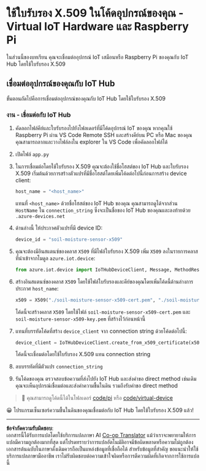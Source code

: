 <!--
CO_OP_TRANSLATOR_METADATA:
{
  "original_hash": "9aea84bcc7520222b0e1c50469d62d6a",
  "translation_date": "2025-08-27T21:56:57+00:00",
  "source_file": "2-farm/lessons/6-keep-your-plant-secure/single-board-computer-x509.md",
  "language_code": "th"
}
-->
# ใช้ใบรับรอง X.509 ในโค้ดอุปกรณ์ของคุณ - Virtual IoT Hardware และ Raspberry Pi

ในส่วนนี้ของบทเรียน คุณจะเชื่อมต่ออุปกรณ์ IoT เสมือนหรือ Raspberry Pi ของคุณกับ IoT Hub โดยใช้ใบรับรอง X.509

## เชื่อมต่ออุปกรณ์ของคุณกับ IoT Hub

ขั้นตอนถัดไปคือการเชื่อมต่ออุปกรณ์ของคุณกับ IoT Hub โดยใช้ใบรับรอง X.509

### งาน - เชื่อมต่อกับ IoT Hub

1. คัดลอกไฟล์คีย์และใบรับรองไปยังโฟลเดอร์ที่มีโค้ดอุปกรณ์ IoT ของคุณ หากคุณใช้ Raspberry Pi ผ่าน VS Code Remote SSH และสร้างคีย์บน PC หรือ Mac ของคุณ คุณสามารถลากและวางไฟล์ลงใน explorer ใน VS Code เพื่อคัดลอกไฟล์ได้

1. เปิดไฟล์ `app.py`

1. ในการเชื่อมต่อโดยใช้ใบรับรอง X.509 คุณจะต้องใช้ชื่อโฮสต์ของ IoT Hub และใบรับรอง X.509 เริ่มต้นด้วยการสร้างตัวแปรที่มีชื่อโฮสต์โดยเพิ่มโค้ดต่อไปนี้ก่อนการสร้าง device client:

    ```python
    host_name = "<host_name>"
    ```

    แทนที่ `<host_name>` ด้วยชื่อโฮสต์ของ IoT Hub ของคุณ คุณสามารถดูได้จากส่วน `HostName` ใน `connection_string` ซึ่งจะเป็นชื่อของ IoT Hub ของคุณและลงท้ายด้วย `.azure-devices.net`

1. ด้านล่างนี้ ให้ประกาศตัวแปรที่มี device ID:

    ```python
    device_id = "soil-moisture-sensor-x509"
    ```

1. คุณจะต้องมีอินสแตนซ์ของคลาส `X509` ที่มีไฟล์ใบรับรอง X.509 เพิ่ม `X509` ลงในรายการคลาสที่นำเข้าจากโมดูล `azure.iot.device`:

    ```python
    from azure.iot.device import IoTHubDeviceClient, Message, MethodResponse, X509
    ```

1. สร้างอินสแตนซ์ของคลาส `X509` โดยใช้ไฟล์ใบรับรองและคีย์ของคุณโดยเพิ่มโค้ดนี้ด้านล่างการประกาศ `host_name`:

    ```python
    x509 = X509("./soil-moisture-sensor-x509-cert.pem", "./soil-moisture-sensor-x509-key.pem")
    ```

    โค้ดนี้จะสร้างคลาส `X509` โดยใช้ไฟล์ `soil-moisture-sensor-x509-cert.pem` และ `soil-moisture-sensor-x509-key.pem` ที่สร้างไว้ก่อนหน้านี้

1. แทนที่บรรทัดโค้ดที่สร้าง `device_client` จาก connection string ด้วยโค้ดต่อไปนี้:

    ```python
    device_client = IoTHubDeviceClient.create_from_x509_certificate(x509, host_name, device_id)
    ```

    โค้ดนี้จะเชื่อมต่อโดยใช้ใบรับรอง X.509 แทน connection string

1. ลบบรรทัดที่มีตัวแปร `connection_string`

1. รันโค้ดของคุณ ตรวจสอบข้อความที่ส่งไปยัง IoT Hub และส่งคำขอ direct method เช่นเดิม คุณจะเห็นอุปกรณ์เชื่อมต่อและส่งค่าความชื้นในดิน รวมถึงรับคำขอ direct method

> 💁 คุณสามารถดูโค้ดนี้ได้ในโฟลเดอร์ [code/pi](../../../../../2-farm/lessons/6-keep-your-plant-secure/code/pi) หรือ [code/virtual-device](../../../../../2-farm/lessons/6-keep-your-plant-secure/code/virtual-device)

😀 โปรแกรมเซ็นเซอร์ความชื้นในดินของคุณเชื่อมต่อกับ IoT Hub โดยใช้ใบรับรอง X.509 แล้ว!

---

**ข้อจำกัดความรับผิดชอบ**:  
เอกสารนี้ได้รับการแปลโดยใช้บริการแปลภาษา AI [Co-op Translator](https://github.com/Azure/co-op-translator) แม้ว่าเราจะพยายามให้การแปลมีความถูกต้องมากที่สุด แต่โปรดทราบว่าการแปลอัตโนมัติอาจมีข้อผิดพลาดหรือความไม่ถูกต้อง เอกสารต้นฉบับในภาษาดั้งเดิมควรถือเป็นแหล่งข้อมูลที่เชื่อถือได้ สำหรับข้อมูลที่สำคัญ ขอแนะนำให้ใช้บริการแปลภาษามืออาชีพ เราไม่รับผิดชอบต่อความเข้าใจผิดหรือการตีความผิดที่เกิดจากการใช้การแปลนี้